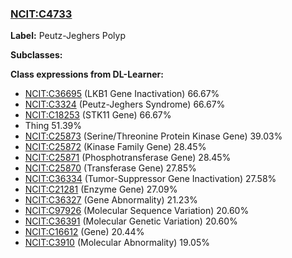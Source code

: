 
### [NCIT:C4733](http://purl.obolibrary.org/obo/NCIT_C4733)
**Label:** Peutz-Jeghers Polyp

**Subclasses:** 

**Class expressions from DL-Learner:**

- [NCIT:C36695](http://purl.obolibrary.org/obo/NCIT_C36695) (LKB1 Gene Inactivation) 66.67%
- [NCIT:C3324](http://purl.obolibrary.org/obo/NCIT_C3324) (Peutz-Jeghers Syndrome) 66.67%
- [NCIT:C18253](http://purl.obolibrary.org/obo/NCIT_C18253) (STK11 Gene) 66.67%
- Thing 51.39%
- [NCIT:C25873](http://purl.obolibrary.org/obo/NCIT_C25873) (Serine/Threonine Protein Kinase Gene) 39.03%
- [NCIT:C25872](http://purl.obolibrary.org/obo/NCIT_C25872) (Kinase Family Gene) 28.45%
- [NCIT:C25871](http://purl.obolibrary.org/obo/NCIT_C25871) (Phosphotransferase Gene) 28.45%
- [NCIT:C25870](http://purl.obolibrary.org/obo/NCIT_C25870) (Transferase Gene) 27.85%
- [NCIT:C36334](http://purl.obolibrary.org/obo/NCIT_C36334) (Tumor-Suppressor Gene Inactivation) 27.58%
- [NCIT:C21281](http://purl.obolibrary.org/obo/NCIT_C21281) (Enzyme Gene) 27.09%
- [NCIT:C36327](http://purl.obolibrary.org/obo/NCIT_C36327) (Gene Abnormality) 21.23%
- [NCIT:C97926](http://purl.obolibrary.org/obo/NCIT_C97926) (Molecular Sequence Variation) 20.60%
- [NCIT:C36391](http://purl.obolibrary.org/obo/NCIT_C36391) (Molecular Genetic Variation) 20.60%
- [NCIT:C16612](http://purl.obolibrary.org/obo/NCIT_C16612) (Gene) 20.44%
- [NCIT:C3910](http://purl.obolibrary.org/obo/NCIT_C3910) (Molecular Abnormality) 19.05%


